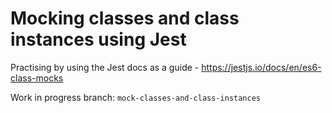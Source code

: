 # Mocking classes and class instances using Jest

Practising by using the Jest docs as a guide - https://jestjs.io/docs/en/es6-class-mocks

Work in progress branch: `mock-classes-and-class-instances`